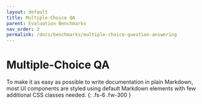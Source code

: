 ```yaml
---
layout: default
title: Multiple-Choice QA
parent: Evaluation Benchmarks
nav_order: 2
permalink: /docs/benchmarks/multiple-choice-question-answering
---
```


# Multiple-Choice QA

To make it as easy as possible to write documentation in plain Markdown, most UI components are styled using default Markdown elements with few additional CSS classes needed.
{: .fs-6 .fw-300 }
